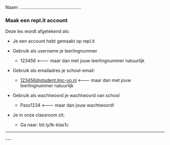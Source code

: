 Naam: ……………………………………......



### Maak een repl.it account

Deze les wordt afgetekend als:

- Je een account hebt gemaakt op repl.it

- Gebruik als username je leerlingnummer

  - 123456 <--- maar dan met jouw leerlingnummer natuurlijk

- Gebruik als emailadres je school-email:

  - 123456@student.lmc-vo.nl <--- maar dan met jouw leerlingnummer natuurlijk

- Gebruik als wachtwoord je wachtwoord van school

  - Pass1234 <--- maar dan jouw wachtwoord!

- Je in onze classroom zit:

  - Ga naar: bit.ly/lk-klas1c

  

---
 <div style="page-break-after: always;"></div>
---